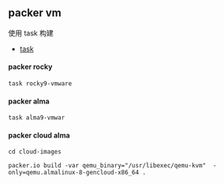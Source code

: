 ## packer vm

使用 task 构建
* [task](https://github.com/go-task/task)


#### packer rocky
```shell
task rocky9-vmware
```

#### packer alma
```shell
task alma9-vmwar
```

#### packer cloud alma
```shell
cd cloud-images

packer.io build -var qemu_binary="/usr/libexec/qemu-kvm"  -only=qemu.almalinux-8-gencloud-x86_64 .
```
